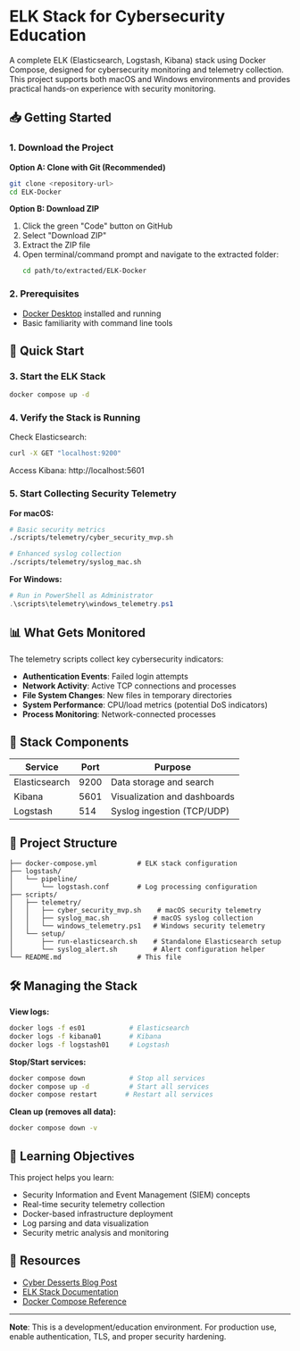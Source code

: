 # ELK Stack for Cybersecurity Education

A complete ELK (Elasticsearch, Logstash, Kibana) stack using Docker Compose, designed for cybersecurity monitoring and telemetry collection. This project supports both macOS and Windows environments and provides practical hands-on experience with security monitoring.

## 📥 Getting Started

### 1. Download the Project

**Option A: Clone with Git (Recommended)**
```bash
git clone <repository-url>
cd ELK-Docker
```

**Option B: Download ZIP**
1. Click the green "Code" button on GitHub
2. Select "Download ZIP"
3. Extract the ZIP file
4. Open terminal/command prompt and navigate to the extracted folder:
   ```bash
   cd path/to/extracted/ELK-Docker
   ```

### 2. Prerequisites

- [Docker Desktop](https://docs.docker.com/get-docker/) installed and running
- Basic familiarity with command line tools

## 🚀 Quick Start

### 3. Start the ELK Stack

```bash
docker compose up -d
```

### 4. Verify the Stack is Running

Check Elasticsearch:
```bash
curl -X GET "localhost:9200"
```

Access Kibana: http://localhost:5601

### 5. Start Collecting Security Telemetry

**For macOS:**
```bash
# Basic security metrics
./scripts/telemetry/cyber_security_mvp.sh

# Enhanced syslog collection
./scripts/telemetry/syslog_mac.sh
```

**For Windows:**
```powershell
# Run in PowerShell as Administrator
.\scripts\telemetry\windows_telemetry.ps1
```

## 📊 What Gets Monitored

The telemetry scripts collect key cybersecurity indicators:

- **Authentication Events**: Failed login attempts
- **Network Activity**: Active TCP connections and processes
- **File System Changes**: New files in temporary directories
- **System Performance**: CPU/load metrics (potential DoS indicators)
- **Process Monitoring**: Network-connected processes

## 🔧 Stack Components

| Service | Port | Purpose |
|---------|------|---------|
| Elasticsearch | 9200 | Data storage and search |
| Kibana | 5601 | Visualization and dashboards |
| Logstash | 514 | Syslog ingestion (TCP/UDP) |

## 📁 Project Structure

```
├── docker-compose.yml          # ELK stack configuration
├── logstash/
│   └── pipeline/
│       └── logstash.conf       # Log processing configuration
├── scripts/
│   ├── telemetry/
│   │   ├── cyber_security_mvp.sh    # macOS security telemetry
│   │   ├── syslog_mac.sh           # macOS syslog collection
│   │   └── windows_telemetry.ps1   # Windows security telemetry
│   └── setup/
│       ├── run-elasticsearch.sh    # Standalone Elasticsearch setup
│       └── syslog_alert.sh         # Alert configuration helper
└── README.md                   # This file
```

## 🛠️ Managing the Stack

**View logs:**
```bash
docker logs -f es01           # Elasticsearch
docker logs -f kibana01       # Kibana
docker logs -f logstash01     # Logstash
```

**Stop/Start services:**
```bash
docker compose down           # Stop all services
docker compose up -d          # Start all services
docker compose restart       # Restart all services
```

**Clean up (removes all data):**
```bash
docker compose down -v
```

## 🎯 Learning Objectives

This project helps you learn:
- Security Information and Event Management (SIEM) concepts
- Real-time security telemetry collection
- Docker-based infrastructure deployment
- Log parsing and data visualization
- Security metric analysis and monitoring

## 🔗 Resources

- [Cyber Desserts Blog Post](https://cyberdesserts.com/lab-building-a-cybersecurity-monitoring-stack-with-elk)
- [ELK Stack Documentation](https://www.elastic.co/guide/index.html)
- [Docker Compose Reference](https://docs.docker.com/compose/)

---

**Note**: This is a development/education environment. For production use, enable authentication, TLS, and proper security hardening.
